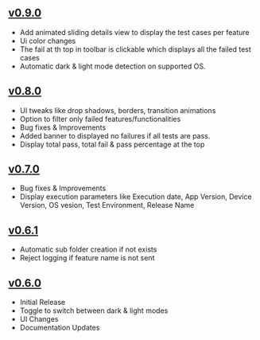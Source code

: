 ## **[v0.9.0](https://rubygems.org/gems/nxgreport/versions/0.9.0)**

- Add animated sliding details view to display the test cases per feature
- Ui color changes
- The fail at th top in toolbar is clickable which displays all the failed test cases
- Automatic dark & light mode detection on supported OS.

## **[v0.8.0](https://rubygems.org/gems/nxgreport/versions/0.8.0)**

- UI tweaks like drop shadows, borders, transition animations
- Option to filter only failed features/functionalities
- Bug fixes & Improvements
- Added banner to displayed no failures if all tests are pass.
- Display total pass, total fail & pass percentage at the top

## **[v0.7.0](https://rubygems.org/gems/nxgreport/versions/0.7.0)**

- Bug fixes & Improvements
- Display execution parameters like Execution date, App Version, Device Version, OS vesion, Test Environment, Release Name

## **[v0.6.1](https://rubygems.org/gems/nxgreport/versions/0.6.1)**

- Automatic sub folder creation if not exists
- Reject logging if feature name is not sent

## **[v0.6.0](https://rubygems.org/gems/nxgreport/versions/0.6.0)**

- Initial Release
- Toggle to switch between dark & light modes
- UI Changes
- Documentation Updates
